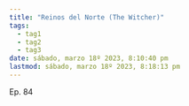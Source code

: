 ```yaml
---
title: "Reinos del Norte (The Witcher)"
tags:
  - tag1
  - tag2
  - tag3
date: sábado, marzo 18º 2023, 8:10:40 pm
lastmod: sábado, marzo 18º 2023, 8:18:13 pm
---
```


Ep. 84
